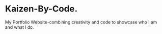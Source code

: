 # Kaizen-By-Code.
My Portfolio Website-combining creativity and code to showcase who I am and what I do.
